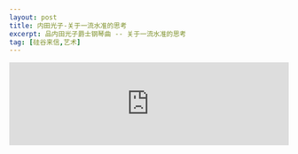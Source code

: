 ```yaml
---
layout: post
title: 内田光子-关于一流水准的思考
excerpt: 品内田光子爵士钢琴曲 -- 关于一流水准的思考
tag: [硅谷来信,艺术]
---
```


<iframe allow="autoplay *; encrypted-media *;" frameborder="0" height="150" style="width:100%;max-width:660px;overflow:hidden;background:transparent;" sandbox="allow-forms allow-popups allow-same-origin allow-scripts allow-storage-access-by-user-activation allow-top-navigation-by-user-activation" src="https://embed.music.apple.com/gb/album/piano-concerto-no-19-in-f-major-k-459-1-allegro-vivace/903000043?i=903000058"></iframe>